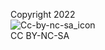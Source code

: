 Copyright 2022  
![Cc-by-nc-sa_icon](https://user-images.githubusercontent.com/100181857/155085670-4634f7de-7990-49ab-a22f-6f3094cd8b7c.png)  
CC BY-NC-SA
